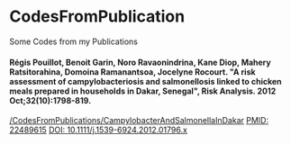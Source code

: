 # CodesFromPublication
 Some Codes from my Publications 

#### Régis Pouillot, Benoit Garin, Noro Ravaonindrina, Kane Diop, Mahery Ratsitorahina, Domoina Ramanantsoa, Jocelyne Rocourt. "A risk assessment of campylobacteriosis and salmonellosis linked to chicken meals prepared in households in Dakar, Senegal", Risk Analysis. 2012 Oct;32(10):1798-819.
[/CodesFromPublications/CampylobacterAndSalmonellaInDakar](/CodesFromPublications/CampylobacterAndSalmonellaInDakar)
[PMID: 22489615](https://pubmed.ncbi.nlm.nih.gov/22489615/) 
[DOI: 10.1111/j.1539-6924.2012.01796.x](http://www.doi.org/10.1111/j.1539-6924.2012.01796.x)  

